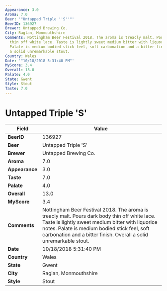 ```yaml
---
Appearance: 3.0
Aroma: 7.0
Beer: '"Untapped Triple ''S''"'
BeerID: 136927
Brewer: Untapped Brewing Co.
City: Raglan, Monmouthshire
Comments: Nottingham Beer Festival 2018. The aroma is treacly malt. Pours dark body
  thin off white lace. Taste is lightly sweet medium bitter with liquorice notes.
  Palate is medium bodied stick feel, soft carbonation and a bitter finish. Overall
  a solid unremarkable stout.
Country: Wales
Date: '"10/18/2018 5:31:40 PM"'
MyScore: 3.4
Overall: 13.0
Palate: 4.0
State: Gwent
Style: Stout
Taste: 7.0
---
```


# Untapped Triple 'S'

| Field         | Value |
|---------------|-------|
| **BeerID** | 136927 |
| **Beer** | Untapped Triple 'S' |
| **Brewer** | Untapped Brewing Co. |
| **Aroma** | 7.0 |
| **Appearance** | 3.0 |
| **Taste** | 7.0 |
| **Palate** | 4.0 |
| **Overall** | 13.0 |
| **MyScore** | 3.4 |
| **Comments** | Nottingham Beer Festival 2018. The aroma is treacly malt. Pours dark body thin off white lace. Taste is lightly sweet medium bitter with liquorice notes. Palate is medium bodied stick feel, soft carbonation and a bitter finish. Overall a solid unremarkable stout. |
| **Date** | 10/18/2018 5:31:40 PM |
| **Country** | Wales |
| **State** | Gwent |
| **City** | Raglan, Monmouthshire |
| **Style** | Stout |
